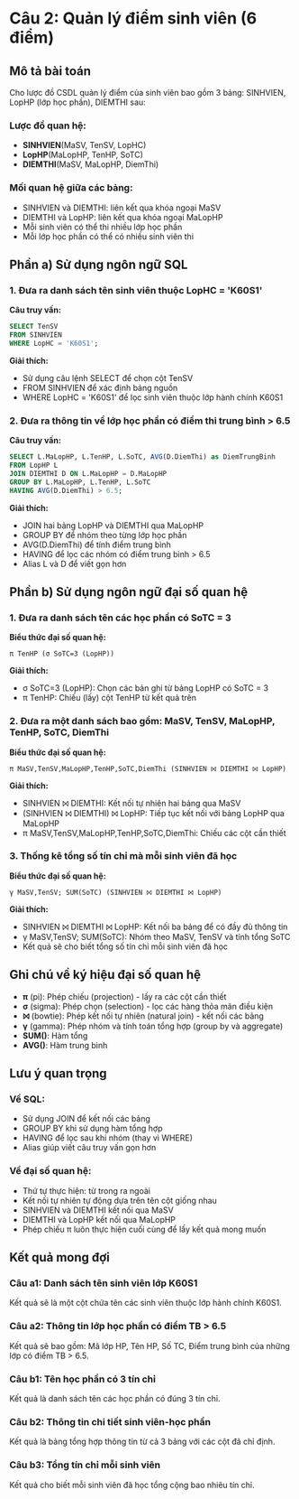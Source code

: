 # Câu 2: Quản lý điểm sinh viên (6 điểm)

## Mô tả bài toán

Cho lược đồ CSDL quản lý điểm của sinh viên bao gồm 3 bảng: SINHVIEN, LopHP (lớp học phần), DIEMTHI sau:

### Lược đồ quan hệ:
- **SINHVIEN**(MaSV, TenSV, LopHC)
- **LopHP**(MaLopHP, TenHP, SoTC)  
- **DIEMTHI**(MaSV, MaLopHP, DiemThi)

### Mối quan hệ giữa các bảng:
- SINHVIEN và DIEMTHI: liên kết qua khóa ngoại MaSV
- DIEMTHI và LopHP: liên kết qua khóa ngoại MaLopHP
- Mỗi sinh viên có thể thi nhiều lớp học phần
- Mỗi lớp học phần có thể có nhiều sinh viên thi

## Phần a) Sử dụng ngôn ngữ SQL

### 1. Đưa ra danh sách tên sinh viên thuộc LopHC = 'K60S1'

**Câu truy vấn:**
```sql
SELECT TenSV 
FROM SINHVIEN 
WHERE LopHC = 'K60S1';
```

**Giải thích:**
- Sử dụng câu lệnh SELECT để chọn cột TenSV
- FROM SINHVIEN để xác định bảng nguồn
- WHERE LopHC = 'K60S1' để lọc sinh viên thuộc lớp hành chính K60S1

### 2. Đưa ra thông tin về lớp học phần có điểm thi trung bình > 6.5

**Câu truy vấn:**
```sql
SELECT L.MaLopHP, L.TenHP, L.SoTC, AVG(D.DiemThi) as DiemTrungBinh
FROM LopHP L
JOIN DIEMTHI D ON L.MaLopHP = D.MaLopHP
GROUP BY L.MaLopHP, L.TenHP, L.SoTC
HAVING AVG(D.DiemThi) > 6.5;
```

**Giải thích:**
- JOIN hai bảng LopHP và DIEMTHI qua MaLopHP
- GROUP BY để nhóm theo từng lớp học phần
- AVG(D.DiemThi) để tính điểm trung bình
- HAVING để lọc các nhóm có điểm trung bình > 6.5
- Alias L và D để viết gọn hơn

## Phần b) Sử dụng ngôn ngữ đại số quan hệ

### 1. Đưa ra danh sách tên các học phần có SoTC = 3

**Biểu thức đại số quan hệ:**
```
π TenHP (σ SoTC=3 (LopHP))
```

**Giải thích:**
- σ SoTC=3 (LopHP): Chọn các bản ghi từ bảng LopHP có SoTC = 3
- π TenHP: Chiếu (lấy) cột TenHP từ kết quả trên

### 2. Đưa ra một danh sách bao gồm: MaSV, TenSV, MaLopHP, TenHP, SoTC, DiemThi

**Biểu thức đại số quan hệ:**
```
π MaSV,TenSV,MaLopHP,TenHP,SoTC,DiemThi (SINHVIEN ⨝ DIEMTHI ⨝ LopHP)
```

**Giải thích:**
- SINHVIEN ⨝ DIEMTHI: Kết nối tự nhiên hai bảng qua MaSV
- (SINHVIEN ⨝ DIEMTHI) ⨝ LopHP: Tiếp tục kết nối với bảng LopHP qua MaLopHP
- π MaSV,TenSV,MaLopHP,TenHP,SoTC,DiemThi: Chiếu các cột cần thiết

### 3. Thống kê tổng số tín chỉ mà mỗi sinh viên đã học

**Biểu thức đại số quan hệ:**
```
γ MaSV,TenSV; SUM(SoTC) (SINHVIEN ⨝ DIEMTHI ⨝ LopHP)
```

**Giải thích:**
- SINHVIEN ⨝ DIEMTHI ⨝ LopHP: Kết nối ba bảng để có đầy đủ thông tin
- γ MaSV,TenSV; SUM(SoTC): Nhóm theo MaSV, TenSV và tính tổng SoTC
- Kết quả sẽ cho biết tổng số tín chỉ mỗi sinh viên đã học

## Ghi chú về ký hiệu đại số quan hệ

- **π** (pi): Phép chiếu (projection) - lấy ra các cột cần thiết
- **σ** (sigma): Phép chọn (selection) - lọc các hàng thỏa mãn điều kiện
- **⨝** (bowtie): Phép kết nối tự nhiên (natural join) - kết nối các bảng
- **γ** (gamma): Phép nhóm và tính toán tổng hợp (group by và aggregate)
- **SUM()**: Hàm tổng
- **AVG()**: Hàm trung bình

## Lưu ý quan trọng

### Về SQL:
- Sử dụng JOIN để kết nối các bảng
- GROUP BY khi sử dụng hàm tổng hợp
- HAVING để lọc sau khi nhóm (thay vì WHERE)
- Alias giúp viết câu truy vấn gọn hơn

### Về đại số quan hệ:
- Thứ tự thực hiện: từ trong ra ngoài
- Kết nối tự nhiên tự động dựa trên tên cột giống nhau
- SINHVIEN và DIEMTHI kết nối qua MaSV
- DIEMTHI và LopHP kết nối qua MaLopHP
- Phép chiếu π luôn thực hiện cuối cùng để lấy kết quả mong muốn

## Kết quả mong đợi

### Câu a1: Danh sách tên sinh viên lớp K60S1
Kết quả sẽ là một cột chứa tên các sinh viên thuộc lớp hành chính K60S1.

### Câu a2: Thông tin lớp học phần có điểm TB > 6.5
Kết quả sẽ bao gồm: Mã lớp HP, Tên HP, Số TC, Điểm trung bình của những lớp có điểm TB > 6.5.

### Câu b1: Tên học phần có 3 tín chỉ
Kết quả là danh sách tên các học phần có đúng 3 tín chỉ.

### Câu b2: Thông tin chi tiết sinh viên-học phần
Kết quả là bảng tổng hợp thông tin từ cả 3 bảng với các cột đã chỉ định.

### Câu b3: Tổng tín chỉ mỗi sinh viên
Kết quả cho biết mỗi sinh viên đã học tổng cộng bao nhiêu tín chỉ.

